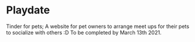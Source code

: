 # Playdate
Tinder for pets; A website for pet owners to arrange meet ups for their pets to socialize with others :D
To be completed by March 13th 2021.
